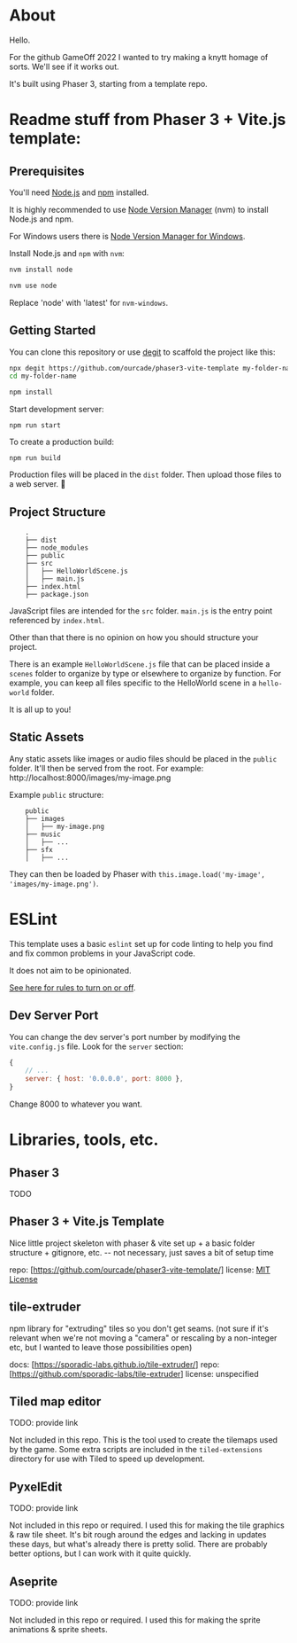 # About

Hello. 

For the github GameOff 2022 I wanted to try making a knytt homage of sorts. We'll see if it works out.

It's built using Phaser 3, starting from a template repo.


# Readme stuff from Phaser 3 + Vite.js template:

## Prerequisites

You'll need [Node.js](https://nodejs.org/en/) and [npm](https://www.npmjs.com/) installed.

It is highly recommended to use [Node Version Manager](https://github.com/nvm-sh/nvm) (nvm) to install Node.js and npm.

For Windows users there is [Node Version Manager for Windows](https://github.com/coreybutler/nvm-windows).

Install Node.js and `npm` with `nvm`:

```bash
nvm install node

nvm use node
```

Replace 'node' with 'latest' for `nvm-windows`.

## Getting Started

You can clone this repository or use [degit](https://github.com/Rich-Harris/degit) to scaffold the project like this:

```bash
npx degit https://github.com/ourcade/phaser3-vite-template my-folder-name
cd my-folder-name

npm install
```

Start development server:

```
npm run start
```

To create a production build:

```
npm run build
```

Production files will be placed in the `dist` folder. Then upload those files to a web server. 🎉

## Project Structure

```
    .
    ├── dist
    ├── node_modules
    ├── public
    ├── src
    │   ├── HelloWorldScene.js
    │   ├── main.js
	├── index.html
    ├── package.json
```

JavaScript files are intended for the `src` folder. `main.js` is the entry point referenced by `index.html`.

Other than that there is no opinion on how you should structure your project.

There is an example `HelloWorldScene.js` file that can be placed inside a `scenes` folder to organize by type or elsewhere to organize by function. For example, you can keep all files specific to the HelloWorld scene in a `hello-world` folder.

It is all up to you!

## Static Assets

Any static assets like images or audio files should be placed in the `public` folder. It'll then be served from the root. For example: http://localhost:8000/images/my-image.png

Example `public` structure:

```
    public
    ├── images
    │   ├── my-image.png
    ├── music
    │   ├── ...
    ├── sfx
    │   ├── ...
```

They can then be loaded by Phaser with `this.image.load('my-image', 'images/my-image.png')`.

# ESLint

This template uses a basic `eslint` set up for code linting to help you find and fix common problems in your JavaScript code.

It does not aim to be opinionated.

[See here for rules to turn on or off](https://eslint.org/docs/rules/).

## Dev Server Port

You can change the dev server's port number by modifying the `vite.config.js` file. Look for the `server` section:

```js
{
	// ...
	server: { host: '0.0.0.0', port: 8000 },
}
```

Change 8000 to whatever you want.


# Libraries, tools, etc.

## Phaser 3

TODO


## Phaser 3 + Vite.js Template

Nice little project skeleton with phaser & vite set up + a basic folder structure + gitignore, etc. -- not necessary, just saves a bit of setup time

repo: [https://github.com/ourcade/phaser3-vite-template/]
license: [MIT License](https://github.com/ourcade/phaser3-vite-template/blob/master/LICENSE)


## tile-extruder

npm library for "extruding" tiles so you don't get seams.
(not sure if it's relevant when we're not moving a "camera" or rescaling by a non-integer etc, but I wanted to leave those possibilities open)

docs: [https://sporadic-labs.github.io/tile-extruder/]
repo: [https://github.com/sporadic-labs/tile-extruder]
license: unspecified


## Tiled map editor

TODO: provide link

Not included in this repo. This is the tool used to create the tilemaps used by the game. Some extra scripts are included in the `tiled-extensions` directory for use with Tiled to speed up development.


## PyxelEdit

TODO: provide link

Not included in this repo or required. I used this for making the tile graphics & raw tile sheet. It's bit rough around the edges and lacking in updates these days, but what's already there is pretty solid. There are probably better options, but I can work with it quite quickly.


## Aseprite

TODO: provide link

Not included in this repo or required. I used this for making the sprite animations & sprite sheets. 
